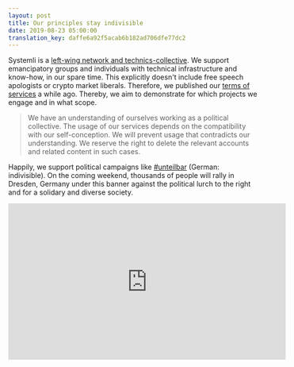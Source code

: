 ```yaml
---
layout: post
title: Our principles stay indivisible
date: 2019-08-23 05:00:00
translation_key: daffe6a92f5acab6b182ad706dfe77dc2
---
```

Systemli is a [left-wing network and technics-collective](/en/about-us.html).
We support emancipatory groups and individuals with technical infrastructure and know-how, in our spare time.
This explicitly doesn't include free speech apologists or crypto market liberals.
Therefore, we published our [terms of services](/en/tos.html) a while ago.
Thereby, we aim to demonstrate for which projects we engage and in what scope.

> We have an understanding of ourselves working as a political collective.
> The usage of our services depends on the compatibility with our self-conception.
> We will prevent usage that contradicts our understanding.
> We reserve the right to delete the relevant accounts and related content in such cases.

Happily, we support political campaigns like [#unteilbar](https://www.unteilbar.org/aktionen/unteilbar-sachsen/) (German: indivisible).
On the coming weekend, thousands of people will rally in Dresden, Germany under this banner against the political lurch to the right and for a solidary and diverse society.

<iframe width="560" height="315" src="https://www.youtube.com/embed/5WpJ_y0FFJI" frameborder="0" allow="accelerometer; autoplay; encrypted-media; gyroscope; picture-in-picture" allowfullscreen></iframe>
